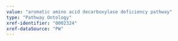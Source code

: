 ```yaml
---
value: "aromatic amino acid decarboxylase deficiency pathway"
type: "Pathway Ontology"
xref-identifier: "0002324"
xref-dataSource: "PW"
---
```

